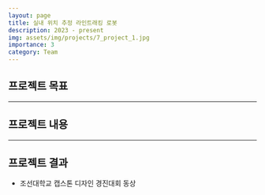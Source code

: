 ```yaml
---
layout: page
title: 실내 위치 추정 라인트래킹 로봇
description: 2023 - present
img: assets/img/projects/7_project_1.jpg
importance: 3
category: Team
---
```


## 프로젝트 목표


---

## 프로젝트 내용


---

## 프로젝트 결과
- 조선대학교 캡스톤 디자인 경진대회 동상

